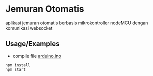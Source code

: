 <!-- ![](https://komarev.com/ghpvc/?username=nuraziz0404&label=VISITOR) -->

# Jemuran Otomatis

aplikasi jemuran otomatis berbasis mikrokontroller nodeMCU dengan komunikasi websocket


## Usage/Examples

- compile file [arduino.ino](https://github.com/nuraziz0404/arduino-websocket/blob/main/arduino/arduino.ino)

```
npm install
npm start
```


